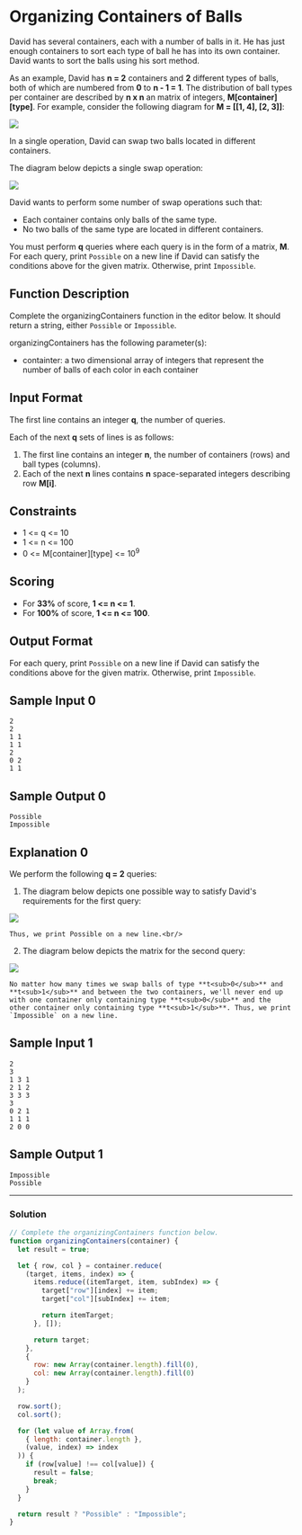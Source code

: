 # Organizing Containers of Balls

David has several containers, each with a number of balls in it. He has just enough containers to sort each type of ball he has into its own container. David wants to sort the balls using his sort method.

As an example, David has **n = 2** containers and **2** different types of balls, both of which are numbered from **0** to **n - 1 = 1**. The distribution of ball types per container are described by **n x n** an matrix of integers, **M[container][type]**. For example, consider the following diagram for **M = [[1, 4], [2, 3]]**:

![](https://s3.amazonaws.com/hr-challenge-images/0/1485811368-9e78c98652-swapping-balls.png)

In a single operation, David can swap two balls located in different containers.

The diagram below depicts a single swap operation:

![](https://s3.amazonaws.com/hr-challenge-images/0/1485811849-e97b84e218-swapping-balls-ps-1.png)

David wants to perform some number of swap operations such that:

- Each container contains only balls of the same type.
- No two balls of the same type are located in different containers.

You must perform **q** queries where each query is in the form of a matrix, **M**. For each query, print `Possible` on a new line if David can satisfy the conditions above for the given matrix. Otherwise, print `Impossible`.

## Function Description

Complete the organizingContainers function in the editor below. It should return a string, either `Possible` or `Impossible`.

organizingContainers has the following parameter(s):

- containter: a two dimensional array of integers that represent the number of balls of each color in each container

## Input Format

The first line contains an integer **q**, the number of queries.

Each of the next **q** sets of lines is as follows:

1. The first line contains an integer **n**, the number of containers (rows) and ball types (columns).
2. Each of the next **n** lines contains **n** space-separated integers describing row **M[i]**.

## Constraints

- 1 <= q <= 10
- 1 <= n <= 100
- 0 <= M[container][type] <= 10<sup>9</sup>

## Scoring

- For **33%** of score, **1 <= n <= 1**.
- For **100%** of score, **1 <= n <= 100**.

## Output Format

For each query, print `Possible` on a new line if David can satisfy the conditions above for the given matrix. Otherwise, print `Impossible`.

## Sample Input 0

```
2
2
1 1
1 1
2
0 2
1 1
```

## Sample Output 0

```
Possible
Impossible
```

## Explanation 0

We perform the following **q = 2** queries:

1. The diagram below depicts one possible way to satisfy David's requirements for the first query:

![](https://s3.amazonaws.com/hr-challenge-images/0/1485813936-37f8a37dad-swapping-balls-sample-0-0.png)

    Thus, we print Possible on a new line.<br/>

2. The diagram below depicts the matrix for the second query:

![](https://s3.amazonaws.com/hr-challenge-images/0/1485814141-d283776840-swapping-balls-sample-0-2.png)

    No matter how many times we swap balls of type **t<sub>0</sub>** and **t<sub>1</sub>** and between the two containers, we'll never end up with one container only containing type **t<sub>0</sub>** and the other container only containing type **t<sub>1</sub>**. Thus, we print `Impossible` on a new line.

## Sample Input 1

```
2
3
1 3 1
2 1 2
3 3 3
3
0 2 1
1 1 1
2 0 0
```

## Sample Output 1

```
Impossible
Possible
```

---

### Solution

```javascript
// Complete the organizingContainers function below.
function organizingContainers(container) {
  let result = true;

  let { row, col } = container.reduce(
    (target, items, index) => {
      items.reduce((itemTarget, item, subIndex) => {
        target["row"][index] += item;
        target["col"][subIndex] += item;

        return itemTarget;
      }, []);

      return target;
    },
    {
      row: new Array(container.length).fill(0),
      col: new Array(container.length).fill(0)
    }
  );

  row.sort();
  col.sort();

  for (let value of Array.from(
    { length: container.length },
    (value, index) => index
  )) {
    if (row[value] !== col[value]) {
      result = false;
      break;
    }
  }

  return result ? "Possible" : "Impossible";
}
```
